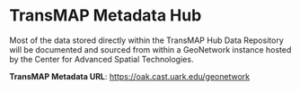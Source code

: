 # TransMAP Metadata Hub

Most of the data stored directly within the TransMAP Hub Data Repository will be documented and sourced from within a GeoNetwork instance hosted by the Center for Advanced Spatial Technologies.

**TransMAP Metadata URL**: https://oak.cast.uark.edu/geonetwork

